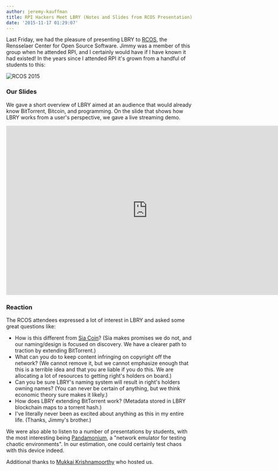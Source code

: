 ```yaml
---
author: jeremy-kauffman
title: RPI Hackers Meet LBRY (Notes and Slides from RCOS Presentation)
date: '2015-11-17 01:29:07'
---
```


Last Friday, we had the pleasure of presenting LBRY to [RCOS](http://rcos.rpi.edu/), the Rensselaer Center for Open Source Software. Jimmy was a member of this group when he attended RPI, and I certainly would have if I have known it had existed! In the years since I attended RPI it's grown from a handful of students to this:

![RCOS 2015](http://rcos.rpi.edu/site-media/rcos/images/spring2015-group.jpg)

### Our Slides

We gave a short overview of LBRY aimed at an audience that would already know BitTorrent, Bitcoin, and programming. On the slide that shows how LBRY works from a user's perspective, we gave a live streaming demo.

<iframe src="https://docs.google.com/presentation/d/1eS1nFGjbPHOt_B8aMVqrylvYNnSRm2J_vI7BACztmVY/embed?start=false&loop=false&delayms=60000" frameborder="0" width="760" height="456" allowfullscreen="true" mozallowfullscreen="true" webkitallowfullscreen="true"></iframe>


### Reaction
The RCOS attendees expressed a lot of interest in LBRY and asked some great questions like:

* How is this different from [Sia Coin](https://sia.tech/)? (Sia makes promises we do not, and our naming/design is focused on discovery. We have a clearer path to traction by extending BitTorrent.)
* What can you do to keep content infringing on copyright off the network? (We cannot remove it, but we cannot emphasize enough that this is a terrible idea and that you are liable if you do this. We are allocating a lot of resources to getting right's holders on board.)
* Can you be sure LBRY's naming system will result in right's holders owning names? (You can never be certain of anything, but we think economic theory sure makes it likely.)
* How does LBRY extending BitTorrent work? (Metadata stored in LBRY blockchain maps to a torrent hash.)
* I've literally never been as excited about anything as this in my entire life. (Thanks, Jimmy's brother.)

We were also able to listen to a number of presentations by students, with the most interesting being [Pandamonium](https://github.com/mwdewey/pandamonium), a "network emulator for testing chaotic environments". In our estimation, one could certainly test chaos with this device indeed.

Additional thanks to [Mukkai Krishnamoorthy](http://www.cs.rpi.edu/~moorthy/) who hosted us.

